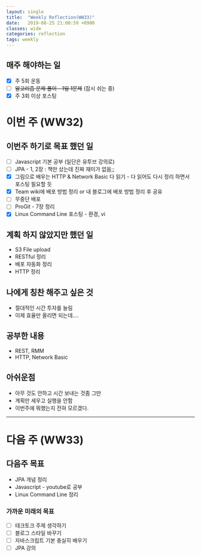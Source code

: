 ```yaml
---
layout: single
title:  "Weekly Reflection(WW33)"
date:   2019-08-25 21:00:59 +0900
classes: wide
categories: reflection
tags: weekly
---
```


## 매주 해야하는 일
- [x] 주 5회 운동
- [ ] ~~알고리즘 문제 풀이 - 1일 1문제~~ (잠시 쉬는 중)
- [x] 주 3회 이상 포스팅

# 이번 주 (WW32)

## 이번주 하기로 목표 했던 일

- [ ] Javascript 기본 공부 (일단은 유투브 강의로)
- [ ] JPA - 1, 2장 : 책만 샀는데 진짜 재미가 없음;;
- [x] 그림으로 배우는 HTTP & Network Basic 다 읽기 - 다 읽어도 다시 정리 하면서 포스팅 필요할 듯
- [x] Team wiki에 배포 방법 정리 or 내 블로그에 배포 방법 정리 후 공유
- [ ] 무중단 배포
- [ ] ProGit - 7장 정리
- [x] Linux Command Line 포스팅 - 환경, vi

## 계획 하지 않았지만 했던 일
* S3 File upload
* RESTful 정리
* 배포 자동화 정리
* HTTP 정리

## 나에게 칭찬 해주고 싶은 것
* 절대적인 시간 투자를 늘림
* 이제 효율만 올리면 되는데....

## 공부한 내용
* REST, RMM
* HTTP, Network Basic

## 아쉬운점
* 아무 것도 안하고 시간 보내는 것좀 그만
* 계획만 세우고 실행을 안함
* 이번주에 뭐했는지 전혀 모르겠다.

---


# 다음 주 (WW33)
## 다음주 목표
* JPA 개념 정리
* Javascript - youtube로 공부
* Linux Command Line 정리

### 가까운 미래의 목표
- [ ] 테크토크 주제 생각하기
- [ ] 블로그 스타일 바꾸기
- [ ] 자바스크립트 기본 충실히 배우기
- [ ] JPA 강의